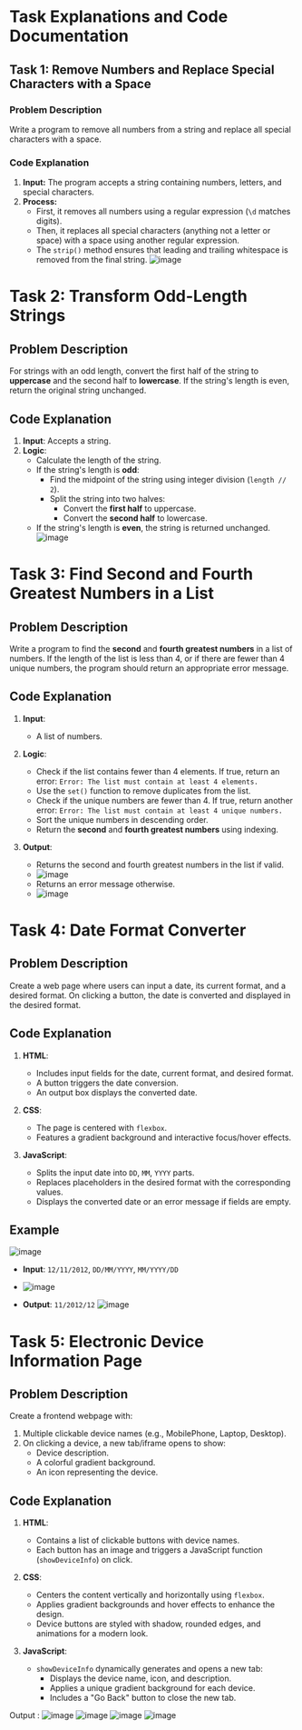 # Task Explanations and Code Documentation

## Task 1: Remove Numbers and Replace Special Characters with a Space

### Problem Description
Write a program to remove all numbers from a string and replace all special characters with a space.

### Code Explanation
1. **Input:** The program accepts a string containing numbers, letters, and special characters.
2. **Process:**
   - First, it removes all numbers using a regular expression (`\d` matches digits).
   - Then, it replaces all special characters (anything not a letter or space) with a space using another regular expression.
   - The `strip()` method ensures that leading and trailing whitespace is removed from the final string.
![image](https://github.com/user-attachments/assets/a7dec6ad-1123-4c48-b36f-990fd0e46099)
# Task 2: Transform Odd-Length Strings

## Problem Description
For strings with an odd length, convert the first half of the string to **uppercase** and the second half to **lowercase**. If the string's length is even, return the original string unchanged.

## Code Explanation
1. **Input**: Accepts a string.
2. **Logic**:
   - Calculate the length of the string.
   - If the string's length is **odd**:
     - Find the midpoint of the string using integer division (`length // 2`).
     - Split the string into two halves:
       - Convert the **first half** to uppercase.
       - Convert the **second half** to lowercase.
   - If the string's length is **even**, the string is returned unchanged.
![image](https://github.com/user-attachments/assets/d5c6c0f0-ce8b-4d7b-b1e6-eda919f3aa3c)
# Task 3: Find Second and Fourth Greatest Numbers in a List

## Problem Description
Write a program to find the **second** and **fourth greatest numbers** in a list of numbers. If the length of the list is less than 4, or if there are fewer than 4 unique numbers, the program should return an appropriate error message.

## Code Explanation
1. **Input**:
   - A list of numbers.

2. **Logic**:
   - Check if the list contains fewer than 4 elements. If true, return an error: `Error: The list must contain at least 4 elements.`
   - Use the `set()` function to remove duplicates from the list.
   - Check if the unique numbers are fewer than 4. If true, return another error: `Error: The list must contain at least 4 unique numbers.`
   - Sort the unique numbers in descending order.
   - Return the **second** and **fourth greatest numbers** using indexing.

3. **Output**:
   - Returns the second and fourth greatest numbers in the list if valid.
   - ![image](https://github.com/user-attachments/assets/3fc5a3d9-d664-4e37-9639-6bcaf6c4db66)
   -  Returns an error message otherwise.
   -  ![image](https://github.com/user-attachments/assets/45c4b098-d2e8-423e-bd14-421029da26c1)
# Task 4: Date Format Converter

## Problem Description
Create a web page where users can input a date, its current format, and a desired format. On clicking a button, the date is converted and displayed in the desired format.

## Code Explanation
1. **HTML**:
   - Includes input fields for the date, current format, and desired format.
   - A button triggers the date conversion.
   - An output box displays the converted date.

2. **CSS**:
   - The page is centered with `flexbox`.
   - Features a gradient background and interactive focus/hover effects.

3. **JavaScript**:
   - Splits the input date into `DD`, `MM`, `YYYY` parts.
   - Replaces placeholders in the desired format with the corresponding values.
   - Displays the converted date or an error message if fields are empty.

## Example
![image](https://github.com/user-attachments/assets/6147a611-5736-49f7-8271-b83ec7eabc94)

- **Input**: `12/11/2012`, `DD/MM/YYYY`, `MM/YYYY/DD`
- ![image](https://github.com/user-attachments/assets/3940422f-6212-4cff-b923-2e4edfa14e8f)


- **Output**: `11/2012/12`
![image](https://github.com/user-attachments/assets/b2eb0071-4d44-4d8b-ad8a-14c0ccffc2d0)

# Task 5: Electronic Device Information Page

## Problem Description
Create a frontend webpage with:
1. Multiple clickable device names (e.g., MobilePhone, Laptop, Desktop).
2. On clicking a device, a new tab/iframe opens to show:
   - Device description.
   - A colorful gradient background.
   - An icon representing the device.

## Code Explanation
1. **HTML**:
   - Contains a list of clickable buttons with device names.
   - Each button has an image and triggers a JavaScript function (`showDeviceInfo`) on click.

2. **CSS**:
   - Centers the content vertically and horizontally using `flexbox`.
   - Applies gradient backgrounds and hover effects to enhance the design.
   - Device buttons are styled with shadow, rounded edges, and animations for a modern look.

3. **JavaScript**:
   - `showDeviceInfo` dynamically generates and opens a new tab:
     - Displays the device name, icon, and description.
     - Applies a unique gradient background for each device.
     - Includes a "Go Back" button to close the new tab.
    
Output :
![image](https://github.com/user-attachments/assets/0b8722c3-1e83-4fb2-8fce-e0880bb364b2)
![image](https://github.com/user-attachments/assets/48d0d24b-8909-4fd6-9d08-ba7c905c07e9)
![image](https://github.com/user-attachments/assets/146fb36e-135c-4199-a6df-2ae4b5ba3b19)
![image](https://github.com/user-attachments/assets/b30cf96f-6506-494f-9cbc-07cfc7cc16e2)




